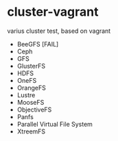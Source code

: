 cluster-vagrant
===============

varius cluster test, based on vagrant

 * BeeGFS [FAIL]
 * Ceph 
 * GFS 
 * GlusterFS 
 * HDFS 
 * OneFS 
 * OrangeFS 
 * Lustre
 * MooseFS 
 * ObjectiveFS
 * Panfs 
 * Parallel Virtual File System 
 * XtreemFS
